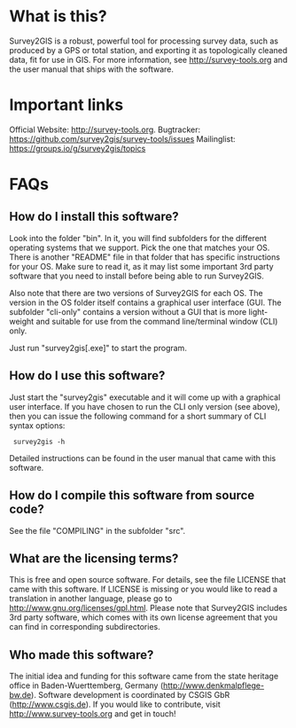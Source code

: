 # What is this?

Survey2GIS is a robust, powerful tool for processing survey data, such
as produced by a GPS or total station, and exporting it as topologically
cleaned data, fit for use in GIS. For more information, see
http://survey-tools.org and the user manual that ships with the software.

# Important links

Official Website: http://survey-tools.org.
Bugtracker: https://github.com/survey2gis/survey-tools/issues
Mailinglist: https://groups.io/g/survey2gis/topics

# FAQs

## How do I install this software?

Look into the folder "bin". In it, you will find subfolders
for the different operating systems that we support. Pick the
one that matches your OS. There is another "README" file in
that folder that has specific instructions for your OS.
Make sure to read it, as it may list some important 3rd
party software that you need to install before being able
to run Survey2GIS.

Also note that there are two versions of Survey2GIS for each OS.
The version in the OS folder itself contains a graphical user
interface (GUI. The subfolder "cli-only" contains a version
without a GUI that is more light-weight and suitable for use
from the command line/terminal window (CLI) only.

Just run "survey2gis[.exe]" to start the program.


## How do I use this software?

Just start the "survey2gis" executable and it will come up with a
graphical user interface. If you have chosen to run the CLI only
version (see above), then you can issue the following command
for a short summary of CLI syntax options:

```
 survey2gis -h
```

Detailed instructions can be found in the user manual that came with
this software.


## How do I compile this software from source code?

See the file "COMPILING" in the subfolder "src".


## What are the licensing terms?

This is free and open source software. For details, see the file
LICENSE that came with this software. If LICENSE is missing or
you would like to read a translation in another language, please
go to http://www.gnu.org/licenses/gpl.html.
Please note that Survey2GIS includes 3rd party software, which comes
with its own license agreement that you can find in corresponding
subdirectories.


## Who made this software?

The initial idea and funding for this software came from the
state heritage office in Baden-Wuerttemberg, Germany
(http://www.denkmalpflege-bw.de). Software development is
coordinated by CSGIS GbR (http://www.csgis.de). If you would
like to contribute, visit http://www.survey-tools.org and get
in touch!



